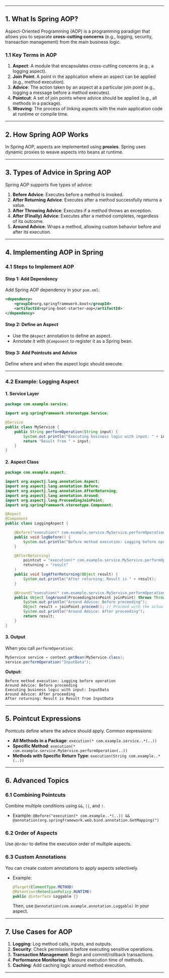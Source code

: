 
---

## 1. **What Is Spring AOP?**

Aspect-Oriented Programming (AOP) is a programming paradigm that allows you to separate **cross-cutting concerns** (e.g., logging, security, transaction management) from the main business logic.

### 1.1 **Key Terms in AOP**

1. **Aspect**: A module that encapsulates cross-cutting concerns (e.g., a logging aspect).
2. **Join Point**: A point in the application where an aspect can be applied (e.g., method execution).
3. **Advice**: The action taken by an aspect at a particular join point (e.g., logging a message before a method executes).
4. **Pointcut**: A set of join points where advice should be applied (e.g., all methods in a package).
5. **Weaving**: The process of linking aspects with the main application code at runtime or compile time.

---

## 2. **How Spring AOP Works**

In Spring AOP, aspects are implemented using **proxies**. Spring uses dynamic proxies to weave aspects into beans at runtime.

---

## 3. **Types of Advice in Spring AOP**

Spring AOP supports five types of advice:

1. **Before Advice**: Executes before a method is invoked.
2. **After Returning Advice**: Executes after a method successfully returns a value.
3. **After Throwing Advice**: Executes if a method throws an exception.
4. **After (Finally) Advice**: Executes after a method completes, regardless of its outcome.
5. **Around Advice**: Wraps a method, allowing custom behavior before and after its execution.

---

## 4. **Implementing AOP in Spring**

### 4.1 **Steps to Implement AOP**

#### Step 1: Add Dependency

Add Spring AOP dependency in your `pom.xml`:

```xml
<dependency>
    <groupId>org.springframework.boot</groupId>
    <artifactId>spring-boot-starter-aop</artifactId>
</dependency>
```

#### Step 2: Define an Aspect

- Use the `@Aspect` annotation to define an aspect.
- Annotate it with `@Component` to register it as a Spring bean.

#### Step 3: Add Pointcuts and Advice

Define where and when the aspect logic should execute.

---

### 4.2 **Example: Logging Aspect**

#### 1. **Service Layer**

```java
package com.example.service;

import org.springframework.stereotype.Service;

@Service
public class MyService {
    public String performOperation(String input) {
        System.out.println("Executing business logic with input: " + input);
        return "Result from " + input;
    }
}
```

#### 2. **Aspect Class**

```java
package com.example.aspect;

import org.aspectj.lang.annotation.Aspect;
import org.aspectj.lang.annotation.Before;
import org.aspectj.lang.annotation.AfterReturning;
import org.aspectj.lang.annotation.Around;
import org.aspectj.lang.ProceedingJoinPoint;
import org.springframework.stereotype.Component;

@Aspect
@Component
public class LoggingAspect {

    @Before("execution(* com.example.service.MyService.performOperation(..))")
    public void logBefore() {
        System.out.println("Before method execution: Logging before operation");
    }

    @AfterReturning(
        pointcut = "execution(* com.example.service.MyService.performOperation(..))",
        returning = "result"
    )
    public void logAfterReturning(Object result) {
        System.out.println("After returning: Result is " + result);
    }

    @Around("execution(* com.example.service.MyService.performOperation(..))")
    public Object logAround(ProceedingJoinPoint joinPoint) throws Throwable {
        System.out.println("Around Advice: Before proceeding");
        Object result = joinPoint.proceed(); // Proceed with the actual method call
        System.out.println("Around Advice: After proceeding");
        return result;
    }
}
```

#### 3. **Output**

When you call `performOperation`:

```java
MyService service = context.getBean(MyService.class);
service.performOperation("InputData");
```

**Output:**

```
Before method execution: Logging before operation
Around Advice: Before proceeding
Executing business logic with input: InputData
Around Advice: After proceeding
After returning: Result is Result from InputData
```

---

## 5. **Pointcut Expressions**

Pointcuts define where the advice should apply. Common expressions:

- **All Methods in a Package**: `execution(* com.example.service..*(..))`
- **Specific Method**: `execution(* com.example.service.MyService.performOperation(..))`
- **Methods with Specific Return Type**: `execution(String com.example..*(..))`

---

## 6. **Advanced Topics**

### 6.1 **Combining Pointcuts**

Combine multiple conditions using `&&`, `||`, and `!`.

- Example: `@Before("execution(* com.example..*(..)) && @annotation(org.springframework.web.bind.annotation.GetMapping)")`

### 6.2 **Order of Aspects**

Use `@Order` to define the execution order of multiple aspects.

### 6.3 **Custom Annotations**

You can create custom annotations to apply aspects selectively.

- Example:
    
    ```java
    @Target(ElementType.METHOD)
    @Retention(RetentionPolicy.RUNTIME)
    public @interface Loggable {}
    ```
    
    Then, use `@annotation(com.example.annotation.Loggable)` in your aspect.
    

---

## 7. **Use Cases for AOP**

1. **Logging**: Log method calls, inputs, and outputs.
2. **Security**: Check permissions before executing sensitive operations.
3. **Transaction Management**: Begin and commit/rollback transactions.
4. **Performance Monitoring**: Measure execution time of methods.
5. **Caching**: Add caching logic around method execution.

---
